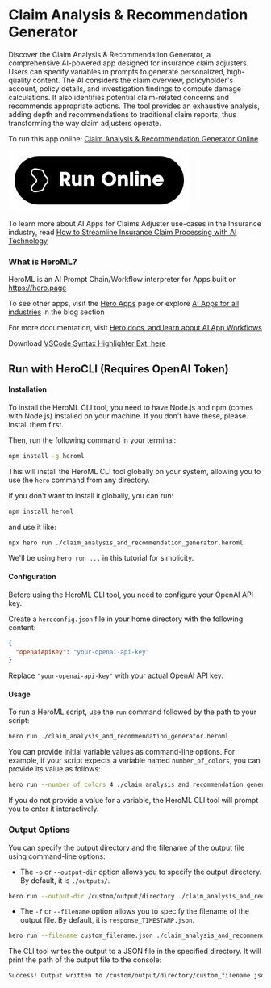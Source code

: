# Claim Analysis & Recommendation Generator

Discover the Claim Analysis & Recommendation Generator, a comprehensive AI-powered app designed for insurance claim adjusters. Users can specify variables in prompts to generate personalized, high-quality content. The AI considers the claim overview, policyholder's account, policy details, and investigation findings to compute damage calculations. It also identifies potential claim-related concerns and recommends appropriate actions. The tool provides an exhaustive analysis, adding depth and recommendations to traditional claim reports, thus transforming the way claim adjusters operate.

To run this app online: [Claim Analysis & Recommendation Generator Online](https://hero.page/app/claim-analysis-and-recommendation-generator-comprehensive-ai-powered-claims-analysis/gPDyUGoTRklu7wrvgR08)

[![Run Claim Analysis & Recommendation Generator Online](/assets/run.svg)](https://hero.page/app/claim-analysis-and-recommendation-generator-comprehensive-ai-powered-claims-analysis/gPDyUGoTRklu7wrvgR08)

To learn more about AI Apps for Claims Adjuster use-cases in the Insurance industry, read [How to Streamline Insurance Claim Processing with AI Technology](https://hero.page/blog/ai/insurance/how-to-streamline-insurance-claim-processing-with-ai-technology/171002)

### What is HeroML?
HeroML is an AI Prompt Chain/Workflow interpreter for Apps built on https://hero.page 

To see other apps, visit the [Hero Apps](https://hero.page/apps) page or explore [AI Apps for all industries](https://hero.page/blog) in the blog section

For more documentation, visit [Hero docs, and learn about AI App Workflows](https://hero.page/tutorials/introduction-to-heroml)

Download [VSCode Syntax Highlighter Ext. here](https://marketplace.visualstudio.com/items?itemName=hero-page.heroml)

## Run with HeroCLI (Requires OpenAI Token)

#### Installation

To install the HeroML CLI tool, you need to have Node.js and npm (comes with Node.js) installed on your machine. If you don't have these, please install them first. 

Then, run the following command in your terminal:

```bash
npm install -g heroml
```

This will install the HeroML CLI tool globally on your system, allowing you to use the `hero` command from any directory.

If you don't want to install it globally, you can run:

```bash
npm install heroml
```

and use it like:

```bash
npx hero run ./claim_analysis_and_recommendation_generator.heroml
```

We'll be using `hero run ...` in this tutorial for simplicity.

#### Configuration

Before using the HeroML CLI tool, you need to configure your OpenAI API key. 

Create a `heroconfig.json` file in your home directory with the following content:

```json
{
  "openaiApiKey": "your-openai-api-key"
}
```

Replace `"your-openai-api-key"` with your actual OpenAI API key.

#### Usage

To run a HeroML script, use the `run` command followed by the path to your script:

```bash
hero run ./claim_analysis_and_recommendation_generator.heroml
```

You can provide initial variable values as command-line options. For example, if your script expects a variable named `number_of_colors`, you can provide its value as follows:

```bash
hero run --number_of_colors 4 ./claim_analysis_and_recommendation_generator.heroml
```

If you do not provide a value for a variable, the HeroML CLI tool will prompt you to enter it interactively.

### Output Options

You can specify the output directory and the filename of the output file using command-line options:

- The `-o` or `--output-dir` option allows you to specify the output directory. By default, it is `./outputs/`.

```bash
hero run --output-dir /custom/output/directory ./claim_analysis_and_recommendation_generator.heroml
```

- The `-f` or `--filename` option allows you to specify the filename of the output file. By default, it is `response_TIMESTAMP.json`.

```bash
hero run --filename custom_filename.json ./claim_analysis_and_recommendation_generator.heroml
```

The CLI tool writes the output to a JSON file in the specified directory. It will print the path of the output file to the console:

```bash
Success! Output written to /custom/output/directory/custom_filename.json
```

